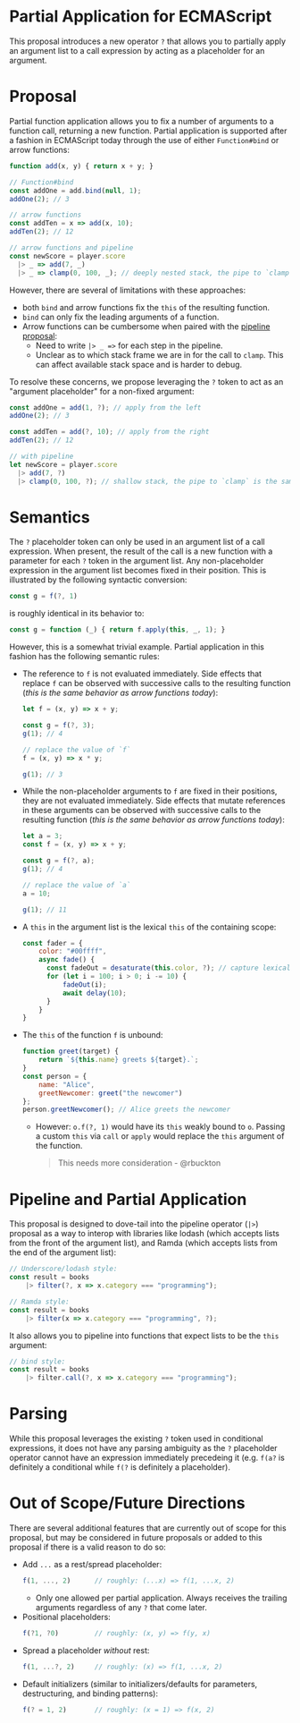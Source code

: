 # Partial Application for ECMAScript

This proposal introduces a new operator `?` that allows you to partially apply an argument list to 
a call expression by acting as a placeholder for an argument.

# Proposal

Partial function application allows you to fix a number of arguments to a function call, returning
a new function. Partial application is supported after a fashion in ECMAScript today through the use of either 
`Function#bind` or arrow functions:

```js
function add(x, y) { return x + y; }

// Function#bind
const addOne = add.bind(null, 1);
addOne(2); // 3

// arrow functions
const addTen = x => add(x, 10);
addTen(2); // 12

// arrow functions and pipeline
const newScore = player.score
  |> _ => add(7, _)
  |> _ => clamp(0, 100, _); // deeply nested stack, the pipe to `clamp` is *inside* the previous arrow function.
```

However, there are several of limitations with these approaches:

* both `bind` and arrow functions fix the `this` of the resulting function.
* `bind` can only fix the leading arguments of a function.
* Arrow functions can be cumbersome when paired with the [pipeline proposal](https://github.com/gilbert/es-pipeline-operator):
  * Need to write `|> _ =>` for each step in the pipeline.
  * Unclear as to which stack frame we are in for the call to `clamp`. This can affect available stack space and 
    is harder to debug.

To resolve these concerns, we propose leveraging the `?` token to act as an "argument placeholder" 
for a non-fixed argument:

```js
const addOne = add(1, ?); // apply from the left
addOne(2); // 3

const addTen = add(?, 10); // apply from the right
addTen(2); // 12

// with pipeline
let newScore = player.score
  |> add(7, ?)
  |> clamp(0, 100, ?); // shallow stack, the pipe to `clamp` is the same frame as the pipe to `add`.
```

# Semantics

The `?` placeholder token can only be used in an argument list of a call expression. When present, 
the result of the call is a new function with a parameter for each `?` token in the argument list. 
Any non-placeholder expression in the argument list becomes fixed in their position. This is 
illustrated by the following syntactic conversion:

```js
const g = f(?, 1)
```

is roughly identical in its behavior to:

```js
const g = function (_) { return f.apply(this, _, 1); }
```

However, this is a somewhat trivial example. Partial application in this fashion has the following
semantic rules:

* The reference to `f` is not evaluated immediately. Side effects that replace `f` can be observed with
  successive calls to the resulting function (_this is the same behavior as arrow functions today_):
  ```js
  let f = (x, y) => x + y;

  const g = f(?, 3);
  g(1); // 4

  // replace the value of `f`
  f = (x, y) => x * y;

  g(1); // 3
  ```
* While the non-placeholder arguments to `f` are fixed in their positions, they are not evaluated immediately. Side 
  effects that mutate references in these arguments can be observed with successive calls to the 
  resulting function (_this is the same behavior as arrow functions today_):
  ```js
  let a = 3;
  const f = (x, y) => x + y;

  const g = f(?, a);
  g(1); // 4

  // replace the value of `a`
  a = 10;

  g(1); // 11
  ```
* A `this` in the argument list is the lexical `this` of the containing scope:
  ```js
  const fader = {
      color: "#00ffff",
      async fade() {
        const fadeOut = desaturate(this.color, ?); // capture lexical `this` here.
        for (let i = 100; i > 0; i -= 10) {
            fadeOut(i);
            await delay(10);
        }
      }
  }
  ```
* The `this` of the function `f` is unbound:
  ```js
  function greet(target) {
      return `${this.name} greets ${target}.`;
  }
  const person = {
      name: "Alice",
      greetNewcomer: greet("the newcomer")
  };
  person.greetNewcomer(); // Alice greets the newcomer
  ```
  * However: `o.f(?, 1)` would have its `this` weakly bound to `o`. Passing a custom `this` via `call` 
    or `apply` would replace the `this` argument of the function.
    > This needs more consideration - @rbuckton

# Pipeline and Partial Application

This proposal is designed to dove-tail into the pipeline operator (`|>`) proposal as a way to interop 
with libraries like lodash (which accepts lists from the front of the argument list), and Ramda (which 
accepts lists from the end of the argument list):

```js
// Underscore/lodash style:
const result = books
    |> filter(?, x => x.category === "programming");

// Ramda style:
const result = books
    |> filter(x => x.category === "programming", ?);
```

It also allows you to pipeline into functions that expect lists to be the `this` argument:

```js
// bind style:
const result = books
    |> filter.call(?, x => x.category === "programming");
```

# Parsing

While this proposal leverages the existing `?` token used in conditional expressions, it does not 
have any parsing ambiguity as the `?` placeholder operator cannot have an expression immediately 
precedeing it (e.g. `f(a?` is definitely a conditional while `f(?` is definitely a placeholder).

# Out of Scope/Future Directions

There are several additional features that are currently out of scope for this proposal, but may be 
considered in future proposals or added to this proposal if there is a valid reason to do so:

* Add `...` as a rest/spread placeholder:
  ```js
  f(1, ..., 2)      // roughly: (...x) => f(1, ...x, 2)
  ```
  * Only one allowed per partial application. Always receives the trailing arguments regardless
    of any `?` that come later.
* Positional placeholders:
  ```js
  f(?1, ?0)         // roughly: (x, y) => f(y, x)
  ```
* Spread a placeholder *without* rest:
  ```js
  f(1, ...?, 2)     // roughly: (x) => f(1, ...x, 2)
  ```
* Default initializers (similar to initializers/defaults for parameters, destructuring, and 
  binding patterns):
  ```js
  f(? = 1, 2)       // roughly: (x = 1) => f(x, 2)
  ```
